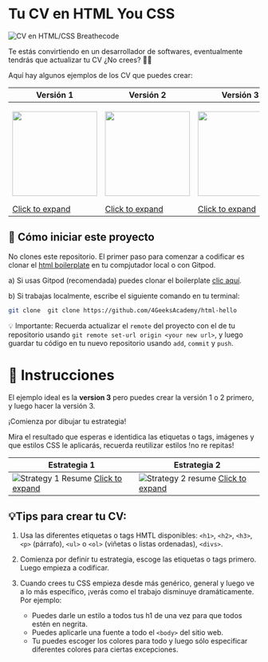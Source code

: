 # Tu CV en HTML You CSS

![CV en HTML/CSS Breathecode](https://github.com/breatheco-de/exercise-build-your-resume-html-css/blob/master/.learn/assets/preview.png?raw=true)

Te estás convirtiendo en un desarrollador de softwares, eventualmente tendrás que actualizar tu CV ¿No crees? 💪😅

Aquí hay algunos ejemplos de los CV que puedes crear:

| Versión 1 | Versión 2 | Versión 3 |
| --------- | --------  | --------  |
| <p align="center"><img src="https://github.com/breatheco-de/exercise-build-your-resume-html-css/blob/master/.learn/assets/version1.png?raw=true" height="170" /></p> [Click to expand](https://github.com/breatheco-de/exercise-build-your-resume-html-css/blob/master/.learn/assets/version1.png?raw=true) | <p align="center"><img src="https://github.com/breatheco-de/exercise-build-your-resume-html-css/blob/master/.learn/assets/version2.png?raw=true" height="170" /></p> [Click to expand](https://github.com/breatheco-de/exercise-build-your-resume-html-css/blob/master/.learn/assets/version2.png?raw=true) | <p align="center"><img src="https://github.com/breatheco-de/exercise-build-your-resume-html-css/blob/master/.learn/assets/version3.png?raw=true" height="170" /></p> [Click to expand](https://github.com/breatheco-de/exercise-build-your-resume-html-css/blob/master/.learn/assets/version3.png?raw=true) |

## 🌱  Cómo iniciar este proyecto

No clones este repositorio. El primer paso para comenzar a codificar es clonar el [html boilerplate](https://github.com/4GeeksAcademy/html-hello) en tu compjutador local o con Gitpod.

a) Si usas Gitpod (recomendada) puedes clonar el boilerplate [clic aquí](https://github.com/4GeeksAcademy/html-hello).

b) Si trabajas localmente, escribe el siguiente comando en tu terminal: 
```sh
git clone  git clone https://github.com/4GeeksAcademy/html-hello
```

💡 Importante: Recuerda actualizar el `remote` del proyecto con el de tu repositorio usando `git remote set-url origin <your new url>`, y luego guardar tu código en tu nuevo repositorio usando `add`, `commit` y `push`.

# 📝 Instrucciones

El ejemplo ideal es la **version 3** pero puedes crear la versión 1 o 2 primero, y luego hacer la versión 3.

¡Comienza por dibujar tu estrategia!

Mira el resultado que esperas e identidica las etiquetas o tags, imágenes y que estilos CSS le aplicarás, recuerda reutilizar estilos !no re repitas!


| Estrategia 1    | Estrategia 2    |
| ----------    | ------        |
| ![Strategy 1 Resume](https://github.com/breatheco-de/exercise-build-your-resume-html-css/blob/master/.learn/assets/strategy.png?raw=true) [Click to expand](https://github.com/breatheco-de/exercise-build-your-resume-html-css/blob/master/.learn/assets/strategy.png?raw=true) | ![Strategy 2 resume](https://github.com/breatheco-de/exercise-build-your-resume-html-css/blob/master/.learn/assets/strategy2.png?raw=true) [Click to expand](https://github.com/breatheco-de/exercise-build-your-resume-html-css/blob/master/.learn/assets/strategy2.png?raw=true) |


## 💡Tips para crear tu CV:

1. Usa las diferentes etiquetas o tags HMTL disponibles: `<h1>`, `<h2>`, `<h3>`, `<p>` (párrafo), `<ul>` o `<ol>` (viñetas o listas ordenadas), `<divs>`.

2. Comienza por definir tu estrategia, escoge las etiquetas o tags primero. Luego empieza a codificar. 

3. Cuando crees tu CSS empieza desde más genérico, general y luego ve a lo más específico, ¡verás como el trabajo disminuye dramáticamente. Por ejemplo:

    - Puedes darle un estilo a todos tus h1 de una vez para que todos estén en negrita.
    - Puedes aplicarle una fuente a todo el `<body>` del sitio web. 
    - Tu puedes escoger los colores para todo y luego sólo especificar diferentes colores para ciertas excepciones.
    
